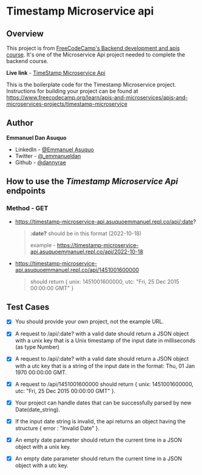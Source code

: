 # Timestamp Microservice api

## Overview
  This project is from [FreeCodeCamp's Backend development and apis course](https://www.freecodecamp.org/learn/back-end-development-and-apis/). It's one of the Microservice Api project needed to complete the backend course.
  
  **Live link** - [TimeStamp Microservice Api](https://timestamp-microservice-api.asuquoemmanuel.repl.co)
  
  This is the boilerplate code for the Timestamp Microservice project. Instructions for building your project can be found at https://www.freecodecamp.org/learn/apis-and-microservices/apis-and-microservices-projects/timestamp-microservice

## Author
  **Emmanuel Dan Asuquo**
  * LinkedIn - [@Emmanuel Asuquo](https://www.linkedin.com/in/emmanuel-asuquo-60381a1a6)
  * Twitter - [@_emmanueldan](https://twitter.com/_emmanueldan)
  * Github - [@dannyrae](https://github.com/dannyrae)

## How to use the *Timestamp Microservice Api* endpoints
### Method - GET
* https://timestamp-microservice-api.asuquoemmanuel.repl.co/api/:date?
   > **:date?** should be in this format (2022-10-18)
  > 
  > example - https://timestamp-microservice-api.asuquoemmanuel.repl.co/api/2022-10-18

* https://timestamp-microservice-api.asuquoemmanuel.repl.co/api/1451001600000
  > should return { unix: 1451001600000, utc: "Fri, 25 Dec 2015 00:00:00 GMT" }

## Test Cases
- [x] You should provide your own project, not the example URL.
- [x] A request to /api/:date? with a valid date should return a JSON object with a unix key that is a Unix timestamp of the input date in milliseconds (as type Number)
- [x] A request to /api/:date? with a valid date should return a JSON object with a utc key that is a string of the input date in the format: Thu, 01 Jan 1970 00:00:00 GMT.
- [x] A request to /api/1451001600000 should return { unix: 1451001600000, utc: "Fri, 25 Dec 2015 00:00:00 GMT" }.
- [x] Your project can handle dates that can be successfully parsed by new Date(date_string).
- [x] If the input date string is invalid, the api returns an object having the structure { error : "Invalid Date" }.
- [x] An empty date parameter should return the current time in a JSON object with a unix key.
- [x] An empty date parameter should return the current time in a JSON object with a utc key.

